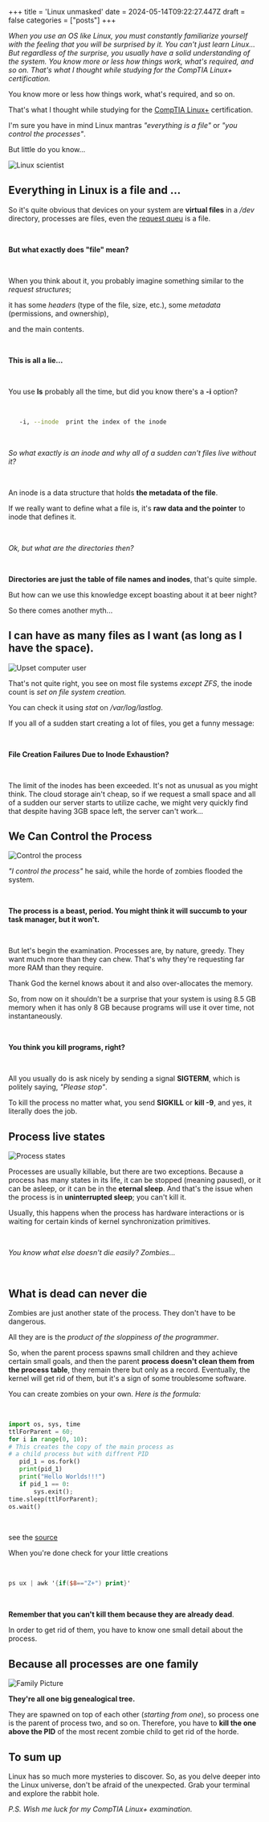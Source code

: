 +++
title = 'Linux unmasked'
date =  2024-05-14T09:22:27.447Z
draft = false
categories = ["posts"]
+++

*When you use an OS like Linux, you must constantly familiarize yourself with the feeling that you will be surprised by it. You can't just learn Linux...
But regardless of the surprise, you usually have a solid understanding of the system. You know more or less how things work, what's required, and so on. That's what I thought while studying for the CompTIA Linux+ certification.*

You know more or less how things work, what's required, and so on.

That's what I thought while studying for the [CompTIA Linux+](https://www.comptia.org/certifications/linux) certification.

I'm sure you have in mind Linux mantras *"everything is a file"* or *"you control the processes"*.

But little do you know...

![Linux scientist](https://firebasestorage.googleapis.com/v0/b/fbase-2d77d.appspot.com/o/assets%2FLinux%20unmasked%2Flinux_img_scientis.jpeg?alt=media&token=ea9052bf-2fa3-4100-b678-f03e1c863530)

## Everything in Linux is a file and ...

So it's quite obvious that devices on your system are **virtual files** in a */dev* directory, processes are files, even the [request queu](https://www.youtube.com/watch?v=K2qV6VpfR7I) is a file.

<br>

**But what exactly does "file" mean?**

<br>

When you think about it, you probably imagine something similar to the *request structures*;

it has some *headers* (type of the file, size, etc.), some *metadata* (permissions, and ownership),

and the main contents.

<br>

**This is all a lie...**

<br>

You use **ls** probably all the time, but did you know there's a **-i** option?

<br>

```bash
   -i, --inode  print the index of the inode
```

<br>

*So what exactly is an inode and why all of a sudden can't files live without it?*

<br>

An inode is a data structure that holds **the metadata of the file**.

If we really want to define what a file is, it's **raw data and the pointer** to inode that defines it.

<br>

*Ok, but what are the directories then?*

<br>


**Directories are just the table of file names and inodes**, that's quite simple.

But how can we use this knowledge except boasting about it at beer night?

So there comes another myth...

## I can have as many files as I want (as long as I have the space).

![Upset computer user](https://firebasestorage.googleapis.com/v0/b/fbase-2d77d.appspot.com/o/assets%2FLinux%20unmasked%2Fupset_linux_scientist.jpeg?alt=media&token=04333227-8ef1-4d5d-97ed-8807842048e9)


That's not quite right, you see on most file systems *except ZFS*, the inode count is *set on file system creation.*

You can check it using *stat* on */var/log/lastlog*.

If you all of a sudden start creating a lot of files, you get a funny message:

<br>

**File Creation Failures Due to Inode Exhaustion?**

<br>

The limit of the inodes has been exceeded. It's not as unusual as you might think. The cloud storage ain't cheap, so if we request a small space and all of a sudden our server starts to utilize cache, we might very quickly find that despite having 3GB space left, the server can't work...

## We Can Control the Process

![Control the process](https://firebasestorage.googleapis.com/v0/b/fbase-2d77d.appspot.com/o/assets%2FLinux%20unmasked%2Fcontrol_the_proccess.jpeg?alt=media&token=6ab7e21f-cb65-4928-aebc-0da276c75918)

*"I control the process"* he said, while the horde of zombies flooded the system.

<br>

**The process is a beast, period. You might think it will succumb to your task manager, but it won't.**

<br>

But let's begin the examination. Processes are, by nature, greedy. They want much more than they can chew. That's why they're requesting far more RAM than they require.

Thank God the kernel knows about it and also over-allocates the memory.

So, from now on it shouldn't be a surprise that your system is using 8.5 GB memory when it has only 8 GB because programs will use it over time, not instantaneously.

<br>

**You think you kill programs, right?**

<br>

All you usually do is ask nicely by sending a signal **SIGTERM**, which is politely saying, *"Please stop"*.


To kill the process no matter what, you send **SIGKILL** or **kill -9**, and yes, it literally does the job.

## Process live states

![Process states](https://firebasestorage.googleapis.com/v0/b/fbase-2d77d.appspot.com/o/assets%2FLinux%20unmasked%2Fprocess_state.png?alt=media&token=c2dd0c37-8cdf-49b8-9767-84dada7f64a7)

Processes are usually killable, but there are two exceptions. Because a process has many states in its life, it can be stopped (meaning paused), or it can be asleep, or it can be in the **eternal sleep**. And that's the issue when the process is in **uninterrupted sleep**; you can't kill it.

Usually, this happens when the process has hardware interactions or is waiting for certain kinds of kernel synchronization primitives.

<br>

*You know what else doesn't die easily? Zombies...*

<br>


## What is dead can never die

Zombies are just another state of the process. They don't have to be dangerous.

All they are is the *product of the sloppiness of the programmer*.

So, when the parent process spawns small children and they achieve certain small goals, and then the parent **process doesn't clean them from the process table**, they remain there but only as a record. Eventually, the kernel will get rid of them, but it's a sign of some troublesome software.

You can create zombies on your own. *Here is the formula:*

<br>

```python
import os, sys, time
ttlForParent = 60;
for i in range(0, 10):
# This creates the copy of the main process as
# a child process but with diffrent PID
   pid_1 = os.fork()
   print(pid_1)
   print("Hello Worlds!!!")
   if pid_1 == 0:
       sys.exit();
time.sleep(ttlForParent);
os.wait()
```

<br>

 see the [source](https://medium.com/naukri-engineering/creating-troubleshooting-the-zombie-process-in-python-f4d89c46a85a)


When you're done check for your little creations

<br>

```awk
ps ux | awk '{if($8=="Z+") print}'
```

<br>

**Remember that you can't kill them because they are already dead**.

In order to get rid of them, you have to know one small detail about the process.

## Because all processes are one family

![Family Picture](https://firebasestorage.googleapis.com/v0/b/fbase-2d77d.appspot.com/o/assets%2FLinux%20unmasked%2Ffamily_process.jpeg?alt=media&token=1d633252-cabb-42a7-8b0c-625f31bfe0c4)

**They're all one big genealogical tree.**

They are spawned on top of each other (*starting from one*), so process one is the parent of process two, and so on. Therefore, you have to **kill the one above the PID** of the most recent zombie child to get rid of the horde.

## To sum up

Linux has so much more mysteries to discover. So, as you delve deeper into the Linux universe, don't be afraid of the unexpected. Grab your terminal and explore the rabbit hole.

*P.S. Wish me luck for my CompTIA Linux+ examination.*

